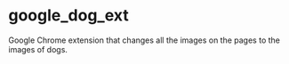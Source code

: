 # google_dog_ext
Google Chrome extension that changes all the images on the pages to the images of dogs.
